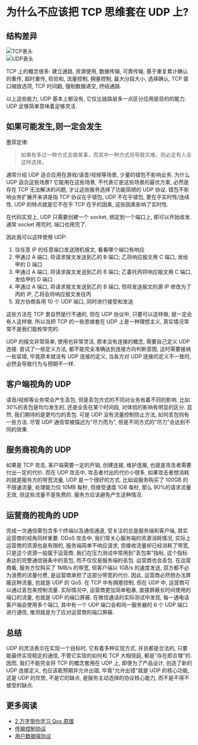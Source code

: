 # 为什么不应该把 TCP 思维套在 UDP 上?

## 结构差异

![TCP表头](https://s2.loli.net/2023/06/30/ndPGpzMRX1L4Q6D.png)  
![UDP表头](https://s2.loli.net/2023/06/30/ofdBYKb6iqaICA9.png)

TCP 上的概念很多: 建立通路, 资源使用, 数据传输, 可靠传输, 基于重复累计确认的重传, 超时重传, 校验和, 流量控制, 拥塞控制, 最大分段大小, 选择确认, TCP 窗口缩放选项, TCP 时间戳, 强制数据递交, 终结通路.

以上这些能力, UDP 基本上都没有, 它仅比链路层多一点区分应用层目的的能力. UDP 足够简单意味着足够灵活.

## 如果可能发生,则一定会发生

墨菲定律:

> 如果有多过一种方式去做某事，而其中一种方式将导致灾难，则必定有人会这样选择。

通常介绍 UDP 适合应用在游戏/语音/视频等场景, 少量的错包不影响业务.
为什么 UDP 适合这些场景? 它能用在这些场景, 不代表它是这些场景的最优方案, 必然是存在 TCP 无法解决的问题, 才让这些服务选择了功能简陋的 UDP 协议. 错包不影响业务扩展开来讲是指 TCP 协议在乎错包, UDP 不在乎错包, 更在乎实时性/连续性. UDP 的特点就是它不在乎 TCP 在乎的因素, 这些因素影响了实时性.

在代码实现上, UDP 只需要创建一个 socket, 绑定到一个端口上, 即可以开始收发. 通常 socket 用完时, 端口也用完了.

因此我可以这样使用 UDP:

1. 往任意 IP 的任意端口发送随机报文, 看看哪个端口有响应
1. 甲通过 A 端口, 将请求报文发送到乙的 B 端口; 乙将响应报文用 C 端口, 发给甲的 D 端口
1. 甲通过 A 端口, 将请求报文发送到乙的 B 端口; 乙委托丙将响应报文用 C 端口, 发给甲的 D 端口
1. 甲通过 A 端口, 将请求报文发送到乙的 B 端口, 但将发送报文的源 IP 修改为了丙的 IP, 乙将会将响应报文发往丙
1. 双方协商各用 10 个 UDP 端口, 同时进行接受和发送

这些方法在 TCP 里自然是行不通的, 但在 UDP 协议中, 只要可以这样做, 就一定会有人这样做. 所以当把 TCP 的一些思维套在 UDP 上是一种理想主义, 真实情况常常不是我们能枚举完的.

UDP 的报文非常简单, 使用也非常灵活, 原本没有连接的概念, 需要自己定义 UDP 连接. 尝试了一些定义方法, 都不能完全准确达到连接方向判断意图, 这时需要接纳一些容错, 毕竟原本就没有 UDP 连接的定义, 当各方对 UDP 连接的定义不一致时, 必然会导致行为与预期不一样.

## 客户端视角的 UDP

语音/视频等业务常会产生丢包, 但是丢包方式的不同对业务有着不同的影响. 比如 30%的丢包是均匀发生的, 还是全丢在某个时间段, 对体验的影响有明显的区分. 显然, 我们期待的是更均匀的丢包. 可是 UDP 没有流量控制防止方法, 如何丢包则有一些方法. 尽管 UDP 通信常被描述为"尽力而为", 但是不同方式的"尽力"会达到不同的效果.

## 服务商视角的 UDP

如果是 TCP 攻击, 客户端需要一定的开销, 创建连接, 维护连接, 也就是攻击者需要付出一定的代价. 而在 UDP 攻击中, 攻击者付出的代价小很多, 如果攻击者想消耗的就是服务方的带宽流量, UDP 是一个很好的方式. 比如说服务购买了 100GB 的不限速流量, 处理能力仅 10MB 每秒, 但接受速度 1GB 每秒, 那么 90%的请求流量无效, 但这些流量不是免费的. 服务方应该避免产生这种情况.

## 运营商的视角的 UDP

完成一次通信需包含多个终端以及通信通道, 受关注的总是服务端和客户端, 其实运营商的视角同样重要. DDoS 攻击中, 我们常关心服务端的资源消耗情况, 实际上运营商的资源也是有限的, 服务端简单不响应请求, 但接收流量却已经消耗了带宽, 只是这个资源一般属于运营商. 我们在压力测试中常用到"丢包率"指标, 这个指标表达的完整通信链条中的丢包, 而不仅仅是服务端的丢包. 运营商也会丢包. 在运营商看, 服务方仅购买了 1MB/s 的带宽, 但客户端以 1GB/s 的速度发送, 双方都不必为浪费的流量付费, 是运营商承担了这部分带宽的代价. 因此, 运营商必然想办法屏蔽这种流量, 也就是 UDP 的 QoS. 在 TCP 中有拥塞控制, 但在 UDP 中, 运营商可以通过丢包来控制流量. 实际情况中, 运营商更加简单粗暴, 直接屏蔽长时间使用的端口的流量, 也就是 UDP 的端口屏蔽. 在微信通话的实际测试中发现, 每一通电话客户端会使用多个端口, 其中有一个 UDP 端口会和同一服务器的 6 个 UDP 端口进行通信, 推测就是为了应对运营商的端口屏蔽.

## 总结

UDP 的灵活表示在实现一个目标时, 它有着多种实现方式, 并且都是合法的, 只要能最终实现稳定的通信, 不管它实现的如何和 TCP 大相径庭, 都是"存在即合理"的. 因而, 我们不能完全将 TCP 的概念套用在 UDP 上, 即便为了产品设计, 创造了新的 UDP 连接定义, 也应该能预期并允许出错, 毕竟"允许出错"就是 UDP 的核心功能, 这是 UDP 的优势, 不是它的缺点, 是服务主动选择的协议核心能力, 而不是不得不接受的缺点.

## 更多阅读

- [2 万字带你学习 Qos 原理](https://cloud.tencent.com/developer/article/1708535)
- [传输控制协议](https://zh.wikipedia.org/wiki/%E4%BC%A0%E8%BE%93%E6%8E%A7%E5%88%B6%E5%8D%8F%E8%AE%AE)
- [用户数据报协议](https://zh.wikipedia.org/wiki/%E7%94%A8%E6%88%B7%E6%95%B0%E6%8D%AE%E6%8A%A5%E5%8D%8F%E8%AE%AE)
